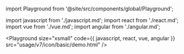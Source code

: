 import Playground from '@site/src/components/global/Playground';

import javascript from './javascript.md';
import react from './react.md';
import vue from './vue.md';
import angular from './angular.md';

<Playground size="xsmall" code={{ javascript, react, vue, angular }} src="usage/v7/icon/basic/demo.html" />
